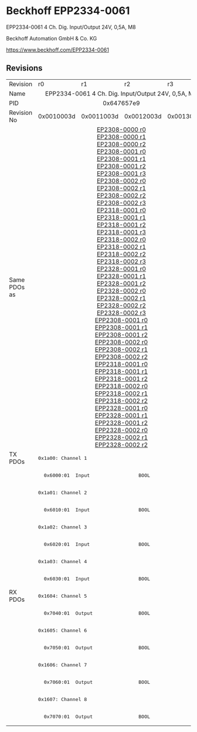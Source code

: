 # Beckhoff EPP2334-0061

EPP2334-0061 4 Ch. Dig. Input/Output 24V, 0,5A, M8

Beckhoff Automation GmbH & Co. KG

https://www.beckhoff.com/EPP2334-0061

## Revisions
<table>
<tr >
<td>Revision</td>
<td><div class="foo">r0</div></td>
<td><div class="foo">r1</div></td>
<td><div class="foo">r2</div></td>
<td><div class="foo">r3</div></td>
</tr>
<tr >
<td>Name</td>
<td colspan=4 align="center"><div class="foo">EPP2334-0061 4 Ch. Dig. Input/Output 24V, 0,5A, M8</div></td>
</tr>
<tr >
<td>PID</td>
<td colspan=4 align="center"><div class="foo">0x647657e9</div></td>
</tr>
<tr >
<td>Revision No</td>
<td><div class="foo">0x0010003d</div></td>
<td><div class="foo">0x0011003d</div></td>
<td><div class="foo">0x0012003d</div></td>
<td><div class="foo">0x0013003d</div></td>
</tr>
<tr >
<td>Same PDOs as</td>
<td colspan=4 align="center"><div class="foo"><a href="EP2308-0000">EP2308-0000 r0</a><br/><a href="EP2308-0000">EP2308-0000 r1</a><br/><a href="EP2308-0000">EP2308-0000 r2</a><br/><a href="EP2308-0001">EP2308-0001 r0</a><br/><a href="EP2308-0001">EP2308-0001 r1</a><br/><a href="EP2308-0001">EP2308-0001 r2</a><br/><a href="EP2308-0001">EP2308-0001 r3</a><br/><a href="EP2308-0002">EP2308-0002 r0</a><br/><a href="EP2308-0002">EP2308-0002 r1</a><br/><a href="EP2308-0002">EP2308-0002 r2</a><br/><a href="EP2308-0002">EP2308-0002 r3</a><br/><a href="EP2318-0001">EP2318-0001 r0</a><br/><a href="EP2318-0001">EP2318-0001 r1</a><br/><a href="EP2318-0001">EP2318-0001 r2</a><br/><a href="EP2318-0001">EP2318-0001 r3</a><br/><a href="EP2318-0002">EP2318-0002 r0</a><br/><a href="EP2318-0002">EP2318-0002 r1</a><br/><a href="EP2318-0002">EP2318-0002 r2</a><br/><a href="EP2318-0002">EP2318-0002 r3</a><br/><a href="EP2328-0001">EP2328-0001 r0</a><br/><a href="EP2328-0001">EP2328-0001 r1</a><br/><a href="EP2328-0001">EP2328-0001 r2</a><br/><a href="EP2328-0002">EP2328-0002 r0</a><br/><a href="EP2328-0002">EP2328-0002 r1</a><br/><a href="EP2328-0002">EP2328-0002 r2</a><br/><a href="EP2328-0002">EP2328-0002 r3</a><br/><a href="EPP2308-0001">EPP2308-0001 r0</a><br/><a href="EPP2308-0001">EPP2308-0001 r1</a><br/><a href="EPP2308-0001">EPP2308-0001 r2</a><br/><a href="EPP2308-0002">EPP2308-0002 r0</a><br/><a href="EPP2308-0002">EPP2308-0002 r1</a><br/><a href="EPP2308-0002">EPP2308-0002 r2</a><br/><a href="EPP2318-0001">EPP2318-0001 r0</a><br/><a href="EPP2318-0001">EPP2318-0001 r1</a><br/><a href="EPP2318-0001">EPP2318-0001 r2</a><br/><a href="EPP2318-0002">EPP2318-0002 r0</a><br/><a href="EPP2318-0002">EPP2318-0002 r1</a><br/><a href="EPP2318-0002">EPP2318-0002 r2</a><br/><a href="EPP2328-0001">EPP2328-0001 r0</a><br/><a href="EPP2328-0001">EPP2328-0001 r1</a><br/><a href="EPP2328-0001">EPP2328-0001 r2</a><br/><a href="EPP2328-0002">EPP2328-0002 r0</a><br/><a href="EPP2328-0002">EPP2328-0002 r1</a><br/><a href="EPP2328-0002">EPP2328-0002 r2</a></div></td>
</tr>
<tr class="txpdo pdosection">
<td rowspan=8 valign=top>TX PDOs</td>
<td colspan=4 align="left"><pre>0x1a00: Channel 1</pre></td>
<td></td>
</tr>
<tr class="txpdo">
<td colspan=4 align="left"><pre>  0x6000:01  Input                 BOOL</pre></td>
</tr>
<tr class="txpdo pdosection">
<td colspan=4 align="left"><pre>0x1a01: Channel 2</pre></td>
</tr>
<tr class="txpdo">
<td colspan=4 align="left"><pre>  0x6010:01  Input                 BOOL</pre></td>
</tr>
<tr class="txpdo pdosection">
<td colspan=4 align="left"><pre>0x1a02: Channel 3</pre></td>
</tr>
<tr class="txpdo">
<td colspan=4 align="left"><pre>  0x6020:01  Input                 BOOL</pre></td>
</tr>
<tr class="txpdo pdosection">
<td colspan=4 align="left"><pre>0x1a03: Channel 4</pre></td>
</tr>
<tr class="txpdo">
<td colspan=4 align="left"><pre>  0x6030:01  Input                 BOOL</pre></td>
</tr>
<tr class="rxpdo pdosection">
<td rowspan=8 valign=top>RX PDOs</td>
<td colspan=4 align="left"><pre>0x1604: Channel 5</pre></td>
<td></td>
</tr>
<tr class="rxpdo">
<td colspan=4 align="left"><pre>  0x7040:01  Output                BOOL</pre></td>
</tr>
<tr class="rxpdo pdosection">
<td colspan=4 align="left"><pre>0x1605: Channel 6</pre></td>
</tr>
<tr class="rxpdo">
<td colspan=4 align="left"><pre>  0x7050:01  Output                BOOL</pre></td>
</tr>
<tr class="rxpdo pdosection">
<td colspan=4 align="left"><pre>0x1606: Channel 7</pre></td>
</tr>
<tr class="rxpdo">
<td colspan=4 align="left"><pre>  0x7060:01  Output                BOOL</pre></td>
</tr>
<tr class="rxpdo pdosection">
<td colspan=4 align="left"><pre>0x1607: Channel 8</pre></td>
</tr>
<tr class="rxpdo">
<td colspan=4 align="left"><pre>  0x7070:01  Output                BOOL</pre></td>
</tr>
</table>
